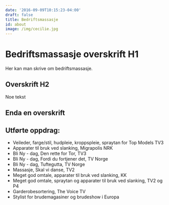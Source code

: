 ```yaml
---
date: '2016-09-09T10:15:23-04:00'
draft: false
title: Bedriftsmassasje
id: about
image: /img/cecilie.jpg
---
```

# Bedriftsmassasje overskrift H1

Her kan man skrive om bedriftsmassasje.

## Overskrift H2

Noe tekst

## **Enda en overskrift**

## **Utførte oppdrag:**

* Veileder, farge/stil, hudpleie, kroppspleie, spraytan for Top Models TV3
* Apparater til bruk ved slanking, Migrapolis NRK
* Bli Ny - dag, Den rette for Tor, TV3
* Bli Ny - dag, Fordi du fortjener det, TV Norge
* Bli Ny - dag, Tuftegutta, TV Norge
* Massasje, Skal vi danse, TV2
* Meget god omtale, apparater til bruk ved slanking, KK
* Meget god omtale, spraytan og apparater til bruk ved slanking, TV2 og P4
* Garderobesortering, The Voice TV
* Stylist for brudemagasiner og brudeshow i Europa
